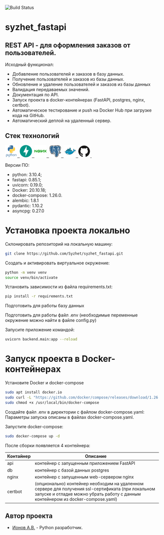 ![Build Status](https://github.com/Syzhet/syzhet_fastapi/actions/workflows/syzhetfastapi.yml/badge.svg)

# syzhet_fastapi

## REST API - для оформления заказов от пользователей.

Исходный функционал:
- Добавление пользователей и заказов в базу данных.
- Получение пользователей и заказов из базы данных.
- Обновление и удаление пользователей и заказов из базы данных
- Валидация передаваемых значений.
- Документация по API.
- Запуск проекта в docker-контейнерах (FastAPI, postgres, nginx, certbot).
- Автоматическое тестирование и push на Docker Hub при загрузке кода на GitHub.
- Автоматический деплой на удаленный сервер.


## Стек технологий 

<div>
  <a href="https://www.python.org/">
    <img src="https://github.com/devicons/devicon/blob/master/icons/python/python-original-wordmark.svg" title="Python" alt="Python" width="40" height="40"/>&nbsp;
  </a>
  <a href="https://fastapi.tiangolo.com/">
    <img src="https://github.com/devicons/devicon/blob/master/icons/fastapi/fastapi-original.svg" title="Python" alt="Python" width="40" height="40"/>&nbsp;
  </a>
  <a href="https://nginx.org/">
    <img src="https://github.com/devicons/devicon/blob/master/icons/nginx/nginx-original.svg" title="GitHub" alt="GitHub" width="40" height="40"/>&nbsp;
  </a>
  <a href="https://www.postgresql.org/">
    <img src="https://github.com/devicons/devicon/blob/master/icons/postgresql/postgresql-original.svg" title="GitHub" alt="GitHub" width="40" height="40"/>&nbsp;
  </a>
  <a href ="https://www.docker.com/">
    <img src="https://github.com/devicons/devicon/blob/master/icons/docker/docker-original.svg" title="Docker" alt="Docker" width="40" height="40"/>&nbsp;
  </a>
  <a href="https://github.com/">
    <img src="https://github.com/devicons/devicon/blob/master/icons/github/github-original.svg" title="GitHub" alt="GitHub" width="40" height="40"/>&nbsp;
  </a>
</div>

Версии ПО:

- python: 3.10.4;
- fastapi: 0.85.1;
- uvicorn: 0.19.0;
- Docker: 20.10.18;
- docker-compose: 1.26.0.
- alembic: 1.8.1
- pydantic: 1.10.2
- asyncpg: 0.27.0


# Установка проекта локально
Склонировать репозиторий на локальную машину:
```sh
git clone https://github.com/Syzhet/syzhet_fastapi.git
```
Cоздать и активировать виртуальное окружение:
```sh
python -m venv venv
source venv/bin/activate
```

Установить зависимости из файла requirements.txt:
```sh
pip install -r requirements.txt
```

Подготовить для работы базу данных

Подготовить для работы файл .env (необходимые переменные окружение можно найти в файле config.py)

Запусите приложение командой:
```sh
uvicorn backend.main:app --reload
```

# Запуск проекта в Docker-контейнерах
Установите Docker и docker-compose
```sh
sudo apt install docker.io 
sudo curl -L "https://github.com/docker/compose/releases/download/1.26.0/docker-compose-$(uname -s)-$(uname -m)" -o /usr/local/bin/docker-compose
sudo chmod +x /usr/local/bin/docker-compose
```

Cоздайте файл .env в директории с файлом docker-compose.yaml:
Параметры запуска описаны в файлах docker-compose.yaml.

Запустите docker-compose:
```sh
sudo docker-compose up -d
```

После сборки появляется 4 контейнера:

| Контайнер | Описание |
| ------ | ------ |
| api | контейнер с запущенным приложением FastAPI|
| db | контейнер с базой данных postgres|
| nginx | контейнер с запущенным web-сервером nginx|
| certbot | (опционально) контейнер необходим на удаленном сервере для получения ssl-сертификата (при локальном запуске и отладке можно убрать работу с данным контейнером из docker-compose.yaml)|


## Автор проекта

- [Ионов А.В.](https://github.com/Syzhet) - Python разработчик.